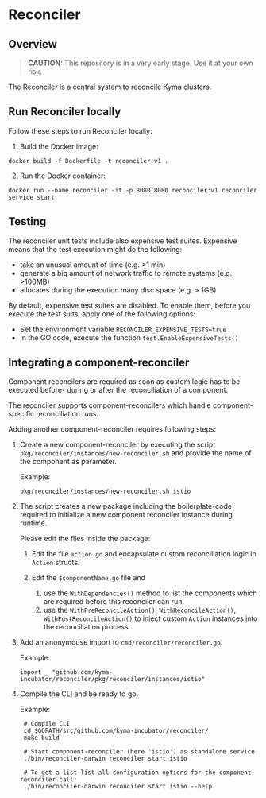 # Reconciler

## Overview

>**CAUTION:** This repository is in a very early stage. Use it at your own risk.

The Reconciler is a central system to reconcile Kyma clusters.

## Run Reconciler locally

Follow these steps to run Reconciler locally:

1. Build the Docker image:

```
docker build -f Dockerfile -t reconciler:v1 .
```


2. Run the Docker container:

```
docker run --name reconciler -it -p 8080:8080 reconciler:v1 reconciler service start
```


## Testing

The reconciler unit tests include also expensive test suites. Expensive means that the test execution might do the following:

* take an unusual amount of time (e.g. >1 min)
* generate a big amount of network traffic to remote systems (e.g. >100MB)
* allocates during the execution many disc space (e.g. > 1GB)

By default, expensive test suites are disabled. To enable them, before you execute the test suits, apply one of the following options:

* Set the environment variable `RECONCILER_EXPENSIVE_TESTS=true`
* In the GO code, execute the function `test.EnableExpensiveTests()`

## Integrating a component-reconciler

Component reconcilers are required as soon as custom logic has to be executed before- during or after the reconciliation of a component.

The reconciler supports component-reconcilers which handle component-specific reconciliation runs.

Adding another component-reconciler requires following steps:

1. Create a new component-reconciler by executing the script
   `pkg/reconciler/instances/new-reconciler.sh` and provide the name of the
   component as parameter.
   
   Example:
   
   `pkg/reconciler/instances/new-reconciler.sh istio`

2. The script creates a new package including the boilerplate-code required to initialize a
   new component reconciler instance during runtime.
   
   Please edit the files inside the package:
   
      1. Edit the file `action.go` and encapsulate custom reconciliation logic in `Action` structs.

      2. Edit the `$componentName.go` file and
            1. use the `WithDependencies()` method to list the components which are required before
               this reconciler can run.
            2. use the `WithPreReconcileAction()`, `WithReconcileAction()`, `WithPostReconcileAction()`
               to inject custom `Action` instances into the reconciliation process.
               
3. Add an anonymouse import to `cmd/reconciler/reconciler.go`.
   
   Example:

   `import _ "github.com/kyma-incubator/reconciler/pkg/reconciler/instances/istio"`

4. Compile the CLI and be ready to go.

    Example:

        # Compile CLI
        cd $GOPATH/src/github.com/kyma-incubator/reconciler/
        make build
        
        # Start component-reconciler (here 'istio') as standalone service
        ./bin/reconciler-darwin reconciler start istio
        
        # To get a list list all configuration options for the component-reconciler call: 
        ./bin/reconciler-darwin reconciler start istio --help